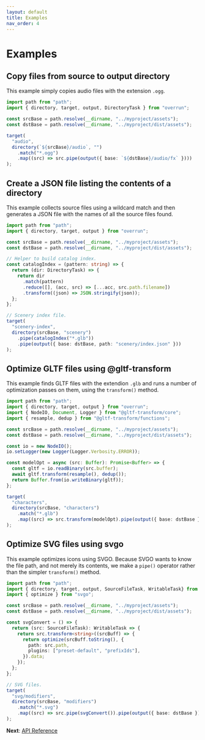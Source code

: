 ```yaml
---
layout: default
title: Examples
nav_order: 4
---
```


# Examples

## Copy files from source to output directory

This example simply copies audio files with the extension `.ogg`.

```ts
import path from "path";
import { directory, target, output, DirectoryTask } from "overrun";

const srcBase = path.resolve(__dirname, "../myproject/assets");
const dstBase = path.resolve(__dirname, "../myproject/dist/assets");

target(
  "audio",
  directory(`${srcBase}/audio`, "")
    .match("*.ogg")
    .map((src) => src.pipe(output({ base: `${dstBase}/audio/fx` })))
);
```

## Create a JSON file listing the contents of a directory

This example collects source files using a wildcard match and then generates a JSON
file with the names of all the source files found.

```ts
import path from "path";
import { directory, target, output } from "overrun";

const srcBase = path.resolve(__dirname, "../myproject/assets");
const dstBase = path.resolve(__dirname, "../myproject/dist/assets");

// Helper to build catalog index.
const catalogIndex = (pattern: string) => {
  return (dir: DirectoryTask) => {
    return dir
      .match(pattern)
      .reduce([], (acc, src) => [...acc, src.path.filename])
      .transform((json) => JSON.stringify(json));
  };
};

// Scenery index file.
target(
  "scenery-index",
  directory(srcBase, "scenery")
    .pipe(catalogIndex("*.glb"))
    .pipe(output({ base: dstBase, path: "scenery/index.json" }))
);

```

## Optimize GLTF files using @gltf-transform

This example finds GLTF files with the extendion `.glb` and runs a number of optimization
passes on them, using the `transform()` method.

```ts
import path from "path";
import { directory, target, output } from "overrun";
import { NodeIO, Document, Logger } from "@gltf-transform/core";
import { resample, dedup } from "@gltf-transform/functions";

const srcBase = path.resolve(__dirname, "../myproject/assets");
const dstBase = path.resolve(__dirname, "../myproject/dist/assets");

const io = new NodeIO();
io.setLogger(new Logger(Logger.Verbosity.ERROR));

const modelOpt = async (src: Buffer): Promise<Buffer> => {
  const gltf = io.readBinary(src.buffer);
  await gltf.transform(resample(), dedup());
  return Buffer.from(io.writeBinary(gltf));
};

target(
  "characters",
  directory(srcBase, "characters")
    .match("*.glb")
    .map((src) => src.transform(modelOpt).pipe(output({ base: dstBase })))
);
```

## Optimize SVG files using svgo

This example optimizes icons using SVGO. Because SVGO wants to know the file path, and not
merely its contents, we make a `pipe()` operator rather than the simpler `transform()` method.

```ts
import path from "path";
import { directory, target, output, SourceFileTask, WritableTask} from "overrun";
import { optimize } from "svgo";

const srcBase = path.resolve(__dirname, "../myproject/assets");
const dstBase = path.resolve(__dirname, "../myproject/dist/assets");

const svgConvert = () => {
  return (src: SourceFileTask): WritableTask => {
    return src.transform<string>((srcBuff) => {
      return optimize(srcBuff.toString(), {
        path: src.path,
        plugins: ["preset-default", "prefixIds"],
      }).data;
    });
  };
};

// SVG files.
target(
  "svg/modifiers",
  directory(srcBase, "modifiers")
    .match("*.svg")
    .map((src) => src.pipe(svgConvert()).pipe(output({ base: dstBase })))
);
```

**Next**: [API Reference](./apidoc.md)
